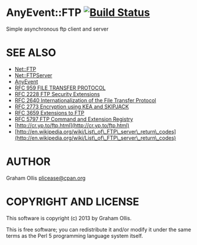 # AnyEvent::FTP [![Build Status](https://secure.travis-ci.org/plicease/AnyEvent-FTP.png)](http://travis-ci.org/plicease/AnyEvent-FTP)

Simple asynchronous ftp client and server

# SEE ALSO

- [Net::FTP](http://search.cpan.org/perldoc?Net::FTP)
- [Net::FTPServer](http://search.cpan.org/perldoc?Net::FTPServer)
- [AnyEvent](http://search.cpan.org/perldoc?AnyEvent)
- [RFC 959 FILE TRANSFER PROTOCOL](http://tools.ietf.org/html/rfc959)
- [RFC 2228 FTP Security Extensions](http://tools.ietf.org/html/rfc2228)
- [RFC 2640 Internationalization of the File Transfer Protocol](http://tools.ietf.org/html/rfc2640)
- [RFC 2773 Encryption using KEA and SKIPJACK](http://tools.ietf.org/html/rfc2773)
- [RFC 3659 Extensions to FTP](http://tools.ietf.org/html/rfc3659)
- [RFC 5797 FTP Command and Extension Registry](http://tools.ietf.org/html/rfc5797)
- [http://cr.yp.to/ftp.html](http://cr.yp.to/ftp.html)
- [http://en.wikipedia.org/wiki/List\_of\_FTP\_server\_return\_codes](http://en.wikipedia.org/wiki/List\_of\_FTP\_server\_return\_codes)

# AUTHOR

Graham Ollis <plicease@cpan.org>

# COPYRIGHT AND LICENSE

This software is copyright (c) 2013 by Graham Ollis.

This is free software; you can redistribute it and/or modify it under
the same terms as the Perl 5 programming language system itself.
